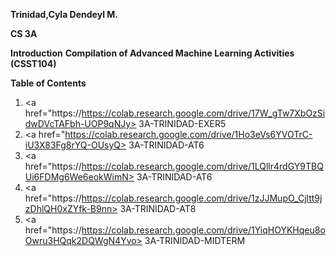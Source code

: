 **Trinidad,Cyla Dendeyl M.**

**CS 3A**

**Introduction**
**Compilation of Advanced Machine Learning Activities (CSST104)**

**Table of Contents**
1. <a href="https://https://colab.research.google.com/drive/17W_gTw7XbOzSidwDVcTAFbh-UOP9qNJy> 3A-TRINIDAD-EXER5<a/>
2. <a href="https://colab.research.google.com/drive/1Ho3eVs6YVOTrC-iU3X83Fg8rYQ-OUsyQ> 3A-TRINIDAD-AT6<a/>
3. <a href="https://https://colab.research.google.com/drive/1LQllr4rdGY9TBQUi6FDMg6We6eokWimN> 3A-TRINIDAD-AT6<a/>
4. <a href="https://https://colab.research.google.com/drive/1zJJMupO_Cjltt9jzDhlQH0xZYfk-B9nn> 3A-TRINIDAD-AT8<a/>
5. <a href="https://https://colab.research.google.com/drive/1YiqHOYKHqeu8oOwru3HQqk2DQWgN4Yvo> 3A-TRINIDAD-MIDTERM<a/>
   
